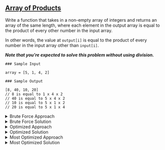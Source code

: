 ## [Array of Products](https://leetcode.com/problems/product-of-array-except-self)

Write a function that takes in a non-empty array of integers and returns an array of the same length, where each element in the output array is equal to the product of every other number in the input array.

In other words, the value at `output[i]` is equal to the product of every number in the input array other than `input[i]`.

***Note that you're expected to solve this problem without using division.***

```
### Sample Input

array = [5, 1, 4, 2]

### Sample Output

[8, 40, 10, 20]
// 8 is equal to 1 x 4 x 2
// 40 is equal to 5 x 4 x 2
// 10 is equal to 5 x 1 x 2
// 20 is equal to 5 x 1 x 4
```

<details>
<summary>Brute Force Approach</summary>

Use 2 for loops, first one to iterate over the entire array. Second loop to caclulate the product of all the elements of the array except when `i === j`.
</details>

<details>
<summary>Brute Force Solution</summary>

```js
/*
BRUTE FORCE

Use 2 for loops, first one to iterate over the entire array. Second loop to caclulate the product of all the elements of the array except when i === j.
*/

function arrayOfProducts(array) {
  // Write your code here.
  let result = []

  for(let i = 0; i < array.length; i++){
    let product = 1;
    for(let j = 0; j< array.length; j++){
      if(j !== i){
        product *= array[j]
      }
    }
    result[i] = product
  }

  return result
}

// Time complexity - O(n^2)
// Space complexity - O(n)
```
</details>

<details>
<summary>Optimized Approach</summary>

Create two arrays, which stores the product of the elements to the left of all the elements and the elements to the right of all the elements respectively. Then the result array is the product of elements at the i index of left and right array.
</details>

<details>
<summary>Optimized Solution</summary>

```js
/*
TIME OPTIMIZATION

Create two arrays, which stores the product of the elements to the left of all the elements and the elements to the right of all the elements respectively. Then the result array is the product of elements at the i index of left and right array.
*/

function arrayOfProducts(array) {
  // Write your code here.
  const n = array.length
  const leftArray = new Array(n).fill(1);
  const rightArray = new Array(n).fill(1);
  const result = []

  for(let i = 1; i<n; i++){
    let leftProduct = leftArray[i-1];
    let rightProduct = rightArray[n-i];

    leftArray[i] = leftProduct * array[i-1];
    rightArray[n-i-1] = rightProduct * array[n-i]
  }

/*
Can create the left and right array in two for loops for easy to understand solution

  for(let i=1; i<n; i++){
    let leftProduct = leftArray[i-1];
    leftArray[i] = leftProduct * array[i-1];
  }

  for(let i= n-2; i>=0; i--){
    let rightProduct = rightArray[i+1];
    rightArray[i] = rightProduct * array[i+1]
  }

*/
  for(let i = 0; i<n; i++){
    result[i] = leftArray[i]*rightArray[i]
  }

  return result
}

// Time complexity - O(n)
// Space complexity - O(n)
```
</details>

<details>
<summary>Most Optimized Approach</summary>

The actual space complexity of the previous solution is O(3n), since we need three arrays - left, right and result. We can save the space by using only one array. We create a result array with the same length as input array, all elements initialized to 1. Store the left products similar to the above solution. Now while calulating the right products, instead of storing the products in a separate array we can directly multiply it with respective left product from result array and update the result array.
</details>

<details>
<summary>Most Optimized Solution</summary>

```js
/*
SPACE OPTIMIZATION 

The actual space complexity of the previous solution is O(3n), since we need three arrays - left, right and result. We can save the space by using only one array. We create a result array with the same length as input array, all elements initialized to 1. Store the left products similar to the above solution. Now while calulating the right products, instead of storing the products in a separate array we can directly multiply it with respective left product from result array and update the result array.
*/

function arrayOfProducts(array) {
  // Write your code here.
  const n = array.length
  const result = new Array(n).fill(1);
  
  for(let i=1; i<n; i++){
    let leftProduct = result[i-1];
    result[i] = leftProduct * array[i-1];
  }

  let rightProduct = 1
  for(let i= n-2; i>=0; i--){
    rightProduct *= array[i+1]
    result[i] = rightProduct * result[i]
  }

  return result
}

// Time complexity - O(n)
// Space complexity - O(n)
```
</details>

